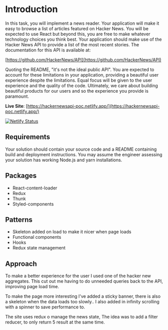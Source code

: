 # Introduction

In this task, you will implement a news reader. Your application will make it easy to browse
a list of articles featured on Hacker News. You will be expected to use React but beyond
this, you are free to make whatever technology choices you think best.
Your application should make use of the Hacker News API to provide a list of the most
recent stories. The documentation for this API is available at:

[https://github.com/HackerNews/API](https://github.com/HackerNews/API)

Quoting the README, "it's not the ideal public API". You are expected to account for these
limitations in your application, providing a beautiful user experience despite the limitations.
Equal focus will be given to the user experience and the quality of the code. Ultimately, we
care about building beautiful products for our users and so the experience you provide is
paramount.

**Live Site**: [https://hackernewsapi-poc.netlify.app/](https://hackernewsapi-poc.netlify.app/)

[![Netlify Status](https://api.netlify.com/api/v1/badges/69ad8625-6ed9-4765-a80a-efd14b3c1d89/deploy-status)](https://app.netlify.com/sites/hackernewsapi-poc/deploys)

## Requirements

Your solution should contain your source code and a README containing build and
deployment instructions. You may assume the engineer assessing your solution has
working Node.js and yarn installations.

## Packages

- React-content-loader
- Redux
- Thunk
- Styled-components

## Patterns

- Skeleton added on load to make it nicer when page loads
- Functional components
- Hooks
- Redux state management

## Approach 

To make a better experience for the user I used one of the hacker new aggregates.  This cut out me having to do unneeded queries back to the API, improving page load time.

To make the page more interesting I've added a sticky banner, there is also a skeleton when the data loads too slowly..  I also added in infinity scrolling with a spinner to save performance to. 

The site uses redux o manage the news state,  The idea was to add a filter reducer, to only return 5 result at the same time.

